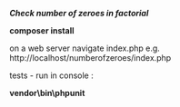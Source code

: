 
***Check number of zeroes in factorial***

**composer install**

on a web server navigate index.php   e.g. http://localhost/numberofzeroes/index.php

tests  -  run in console :

**vendor\bin\phpunit**
